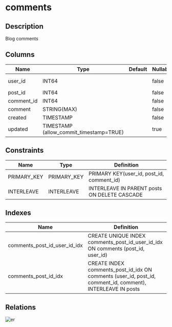 # comments

## Description

Blog comments

## Columns

| Name | Type | Default | Nullable | Children | Parents |
| ---- | ---- | ------- | -------- | -------- | ------- |
| user_id | INT64 |  | false | [comment_stars](comment_stars.md) | [posts](posts.md) [users](users.md) |
| post_id | INT64 |  | false | [comment_stars](comment_stars.md) | [posts](posts.md) |
| comment_id | INT64 |  | false |  | [posts](posts.md) |
| comment | STRING(MAX) |  | false |  |  |
| created | TIMESTAMP |  | false |  |  |
| updated | TIMESTAMP (allow_commit_timestamp=TRUE) |  | true |  |  |

## Constraints

| Name | Type | Definition |
| ---- | ---- | ---------- |
| PRIMARY_KEY | PRIMARY_KEY | PRIMARY KEY(user_id, post_id, comment_id) |
| INTERLEAVE | INTERLEAVE | INTERLEAVE IN PARENT posts ON DELETE CASCADE |

## Indexes

| Name | Definition |
| ---- | ---------- |
| comments_post_id_user_id_idx | CREATE UNIQUE INDEX comments_post_id_user_id_idx ON comments (post_id, user_id) |
| comments_post_id_idx | CREATE INDEX comments_post_id_idx ON comments (user_id, post_id, comment_id, comment), INTERLEAVE IN posts |

## Relations

![er](comments.svg)
